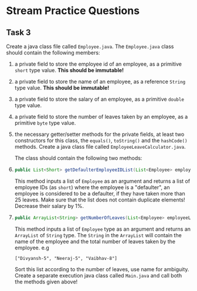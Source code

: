# Stream Practice Questions

## Task 3

Create a java class file called `Employee.java`. The `Employee.java` class should contain the following members:

1. a private field to store the employee id of an employee, as a primitive `short` type value. **This should be
   immutable!**
2. a private field to store the name of an employee, as a reference `String` type value. **This should be immutable!**
3. a private field to store the salary of an employee, as a primitive `double` type value.
4. a private field to store the number of leaves taken by an employee, as a primitive `byte` type value.
5. the necessary getter/setter methods for the private fields, at least two constructors for this class, the `equals()`,
   `toString()` and the `hashCode()` methods. Create a java class file called `EmployeeLeaveCalculator.java`.

   The class should contain the following two methods:
6. ```java
   public List<Short> getDefaulterEmployeeIDList(List<Employee> employeeList) {}
   ``` 
   This method inputs a list of `Employee` as an argument and returns a list of employee IDs (as `short`)
   where the employee is a "defaulter", an employee is considered to be a defaulter, if they have taken more than 25
   leaves. Make sure that the list does not contain duplicate elements! Decrease their salary by 1%.
7. ```java
   public ArrayList<String> getNumberOfLeaves(List<Employee> employeeList) {}
   ```
   This method inputs a list of `Employee` type as an argument and returns an `ArrayList` of `String` type. The `String`
   in the `ArrayList` will contain the name of the employee and the total number of leaves taken by the employee. e.g
   ```
   ["Divyansh-5", "Neeraj-5", "Vaibhav-8"]
   ```
   Sort this list according to the number of leaves, use name for ambiguity. Create a separate execution java class
   called `Main.java` and call both the methods given above!
